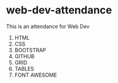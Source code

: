 # web-dev-attendance
This is an attendance for Web Dev

1. HTML
2. CSS
3. BOOTSTRAP
4. GITHUB
5. GRID 
6. TABLES
7. FONT AWESOME